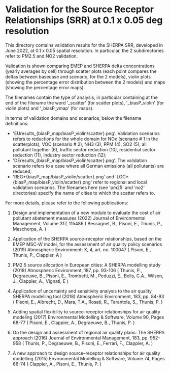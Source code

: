 # Validation for the Source Receptor Relationships (SRR) at 0.1 x 0.05 deg resolution

This directory contains validation results for the SHERPA SRR, developed in June 2022, at 0.1 x 0.05 spatial resolution.
In particular, the 2 subdirectories refer to PM2.5 and NO2 validation.

Validation is shown comparing EMEP and SHERPA delta concentrations (yearly averages by cell) through scatter plots (each point compares the deltas between basecase and scenario, for the 2 models), violin plots (showing the percentage error distribution between the 2 models) and maps (showing the percentage error maps). 

The filenames contain the type of analysis, in particular containing at the end of the filename the word '_scatter' (for scatter plots), '_biasP_violin' (for violin plots) and '_biasP_vmap' (for maps).

In terms of validation domains and scenarios, below the filename definitions:

* 'EUresults_{biasP_map/biasP_violin/scatter}.png'. Validation scenarios refers to reductions for the whole domain for NOx (scenario # 1 in the scatterplots), VOC (scenario # 2), NH3 (3), PPM (4), SO2 (5), all pollutant together (6), traffic sector reduction (10), residential sector reduction (11), industry sector reduction (12);
* 'DEresults_{biasP_map/biasP_violin/scatter}.png'. The validation scenario refers to a case where all German emissions (all pollutants) are reduced;
* 'REG*{biasP_map/biasP_violin/scatter}.png' and 'LOC*{biasP_map/biasP_violin/scatter}.png' refer to regional and local validation scenarios. The filenames here (see 'pm25' and 'no2' directories) specify the name of cities to which the scatter refers to.

For more details, please refer to the following publications:
1.   Design and implementation of a new module to evaluate the cost of air pollutant abatement measures (2022) Journal of Environmental Management, Volume 317, 115486 ( Bessagnet, B., Pisoni, E., Thunis, P., Mascherpa, A. )

2.   Application of the SHERPA source-receptor relationships, based on the EMEP MSC-W model, for the assessment of air quality policy scenarios (2019) Atmospheric Environment: X, 4, art. no. 100047 ( Pisoni, E., Thunis, P., Clappier, A )

3.   PM2.5 source allocation in European cities: A SHERPA modelling study (2018) Atmospheric Environment, 187, pp. 93-106 ( Thunis, P., Degraeuwe, B., Pisoni, E., Trombetti, M., Peduzzi, E., Belis, C.A., Wilson, J., Clappier, A., Vignati, E )

4.   Application of uncertainty and sensitivity analysis to the air quality SHERPA modelling tool (2018) Atmospheric Environment, 183, pp. 84-93 ( Pisoni, E., Albrecht, D., Mara, T.A., Rosati, R., Tarantola, S., Thunis, P. )

5.   Adding spatial flexibility to source-receptor relationships for air quality modeling (2017) Environmental Modelling & Software, Volume 90, Pages 68-77 ( Pisoni, E., Clappier, A., Degraeuwe, B., Thunis, P. )

6.   On the design and assessment of regional air quality plans: The SHERPA approach (2016) Journal of Environmental Management, 183, pp. 952-958 ( Thunis, P., Degraeuwe, B., Pisoni, E., Ferrari, F., Clappier, A. )

7.   A new approach to design source–receptor relationships for air quality modelling (2015) Environmental Modelling & Software, Volume 74, Pages 66-74 ( Clappier, A., Pisoni, E., Thunis, P. )

